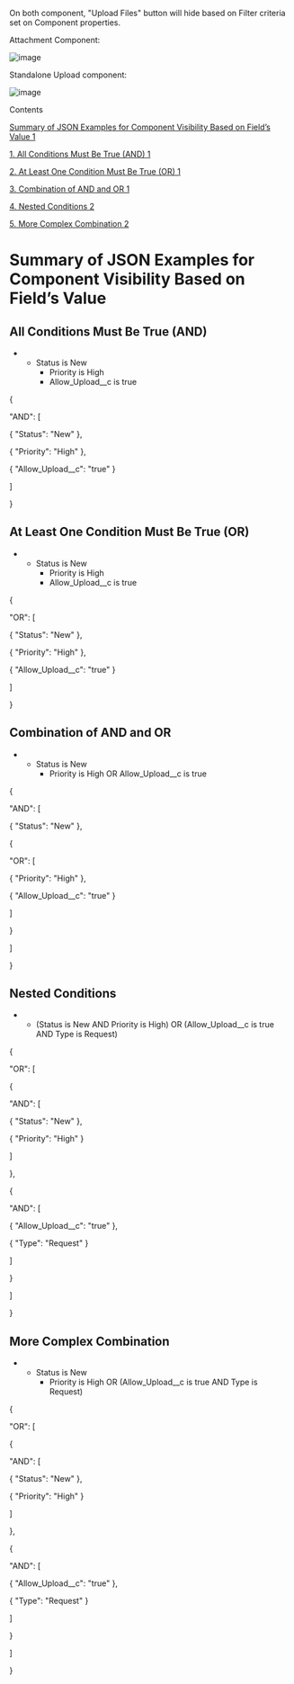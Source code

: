 On both component, "Upload Files" button will hide based on Filter criteria set on Component properties.


Attachment Component:

![image](https://github.com/user-attachments/assets/e04d9950-cc6e-4316-935a-5d6b6f89a752)


Standalone Upload component:


![image](https://github.com/user-attachments/assets/6f552b13-c69c-4b4c-8a86-7f1b2d975bea)




Contents

[Summary of JSON Examples for Component Visibility Based on Field’s Value 1](#_Toc172675985)

[1\. All Conditions Must Be True (AND) 1](#_Toc172675986)

[2\. At Least One Condition Must Be True (OR) 1](#_Toc172675987)

[3\. Combination of AND and OR 1](#_Toc172675988)

[4\. Nested Conditions 2](#_Toc172675989)

[5\. More Complex Combination 2](#_Toc172675990)

# Summary of JSON Examples for Component Visibility Based on Field’s Value

## All Conditions Must Be True (AND)

- - Status is New
    - Priority is High
    - Allow_Upload_\_c is true

{

"AND": \[

{ "Status": "New" },

{ "Priority": "High" },

{ "Allow_Upload_\_c": "true" }

\]

}

## At Least One Condition Must Be True (OR)

- - Status is New
    - Priority is High
    - Allow_Upload_\_c is true

{

"OR": \[

{ "Status": "New" },

{ "Priority": "High" },

{ "Allow_Upload_\_c": "true" }

\]

}

## Combination of AND and OR

- - Status is New
    - Priority is High OR Allow_Upload_\_c is true

{

"AND": \[

{ "Status": "New" },

{

"OR": \[

{ "Priority": "High" },

{ "Allow_Upload_\_c": "true" }

\]

}

\]

}

## Nested Conditions

- - (Status is New AND Priority is High) OR (Allow_Upload_\_c is true AND Type is Request)

{

"OR": \[

{

"AND": \[

{ "Status": "New" },

{ "Priority": "High" }

\]

},

{

"AND": \[

{ "Allow_Upload_\_c": "true" },

{ "Type": "Request" }

\]

}

\]

}

## More Complex Combination

- - Status is New
    - Priority is High OR (Allow_Upload_\_c is true AND Type is Request)

{

"OR": \[

{

"AND": \[

{ "Status": "New" },

{ "Priority": "High" }

\]

},

{

"AND": \[

{ "Allow_Upload_\_c": "true" },

{ "Type": "Request" }

\]

}

\]

}
